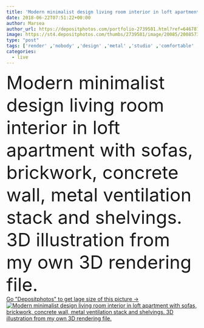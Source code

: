 ```yaml
---
title: 'Modern minimalist design living room interior in loft apartment with sofas, brickwork, concrete wall, metal ventilation stack and shelvings. 3D illustration from my own 3D rendering file.'
date: 2018-06-22T07:51:22+00:00
author: Marsea
author_url: https://depositphotos.com/portfolio-2739581.html?ref=64678756
image: https://st4.depositphotos.com/thumbs/2739581/image/20085/200857366/api_thumb_450.jpg?forcejpeg=true
type: "post"
tags: ['render' ,'nobody' ,'design' ,'metal' ,'studio' ,'comfortable' ,'industrial' ,'stack' ,'framework' ,'grunge' ,'3d' ,'modern' ,'concept' ,'architecture' ,'construction' ,'house' ,'urban' ,'wall' ,'interior' ,'cozy' ,'home' ,'digital' ,'flat' ,'simple' ,'room' ,'indoors' ,'project' ,'inside' ,'architectural' ,'living' ,'apartment' ,'concrete' ,'residential' ,'loft' ,'sofa' ,'contemporary' ,'rendering' ,'minimalism' ,'couch' ,'lounge' ,'daytime' ,'furnishings' ,'brickwork' ,'ventilation' ,'minimalist' ,'shelving' ,'brick wall' ,'Living Room' ,'no people' ,'3d illustration' ]
categories: 
  - live
---
```

<div aling="center">
            <font size="60"> Modern minimalist design living room interior in loft apartment with sofas, brickwork, concrete wall, metal ventilation stack and shelvings. 3D illustration from my own 3D rendering file.</font>   
</div>
<div>
    <a href='https://st4.depositphotos.com/thumbs/2739581/image/20085/200857366/api_thumb_450.jpg?forcejpeg=true?ref=64678756' target=_blank > Go "Depositphotos" to get lage size of this picture ->
        <img href='https://st4.depositphotos.com/thumbs/2739581/image/20085/200857366/api_thumb_450.jpg?forcejpeg=true?ref=64678756' src='https://st4.depositphotos.com/2739581/20085/i/950/depositphotos_200857366-stock-photo-modern-minimalist-design-living-room.jpg?forcejpeg=true' alt='Modern minimalist design living room interior in loft apartment with sofas, brickwork, concrete wall, metal ventilation stack and shelvings. 3D illustration from my own 3D rendering file.' >
    </a>
</div>
